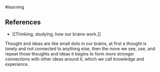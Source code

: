 #learning
## References

- [[Thinking, studying, how our brains work.]]

Thought and ideas are like small dots in our brains, at first a thought is lonely and not connected to anything else, then the more we see, use, and repeat those thoughts and ideas it begins to form more stronger connections with other ideas around it, which we call knowledge and experience.

